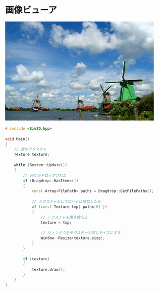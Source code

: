 ﻿# 画像ビューア
![画像ビューア](resource/ImageViewer/ImageViewer.png "画像ビューア")  
```cpp
# include <Siv3D.hpp>

void Main()
{
	// 空のテクスチャ
	Texture texture;

	while (System::Update())
	{
		// 何かがドロップされた
		if (Dragdrop::HasItems())
		{
			const Array<FilePath> paths = Dragdrop::GetFilePaths();

			// テクスチャとしてロードに成功したら
			if (const Texture tmp{ paths[0] })
			{
				// テクスチャを置き換える
				texture = tmp;

				// ウィンドウをテクスチャと同じサイズにする
				Window::Resize(texture.size);
			}
		}

		if (texture)
		{
			texture.draw();
		}
	}
}
```
